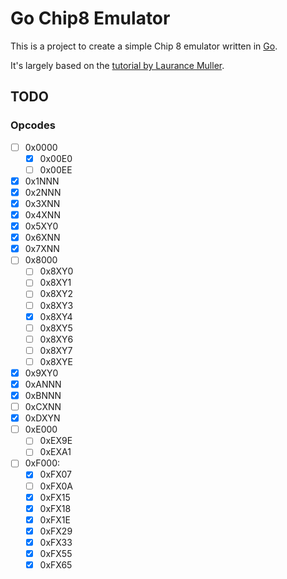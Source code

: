 # Go Chip8 Emulator

This is a project to create a simple Chip 8 emulator written in [Go](https://golang.org/).

It's largely based on the [tutorial by Laurance Muller](http://www.multigesture.net/articles/how-to-write-an-emulator-chip-8-interpreter/).

## TODO

### Opcodes
- [ ] 0x0000
    - [x] 0x00E0
    - [ ] 0x00EE
- [x] 0x1NNN
- [x] 0x2NNN
- [x] 0x3XNN
- [x] 0x4XNN
- [x] 0x5XY0
- [x] 0x6XNN
- [x] 0x7XNN
- [ ] 0x8000
    - [ ] 0x8XY0
    - [ ] 0x8XY1
    - [ ] 0x8XY2
    - [ ] 0x8XY3
    - [x] 0x8XY4
    - [ ] 0x8XY5
    - [ ] 0x8XY6
    - [ ] 0x8XY7
    - [ ] 0x8XYE
- [x] 0x9XY0
- [x] 0xANNN
- [x] 0xBNNN
- [ ] 0xCXNN
- [x] 0xDXYN
- [ ] 0xE000
    - [ ] 0xEX9E
    - [ ] 0xEXA1
- [ ] 0xF000:
    - [x] 0xFX07
    - [ ] 0xFX0A
    - [x] 0xFX15
    - [x] 0xFX18
    - [x] 0xFX1E
    - [x] 0xFX29
    - [x] 0xFX33
    - [x] 0xFX55
    - [x] 0xFX65
